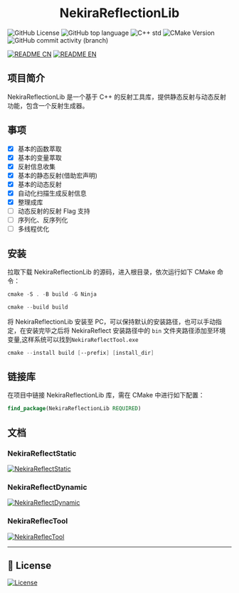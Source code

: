 ﻿<h1 align="center">
    <b>NekiraReflectionLib</b>
</h1>

![GitHub License](https://img.shields.io/github/license/TokiraNeo/NekiraReflect?style=flat-square&labelColor=2EA2EF&color=2EEFDC)
![GitHub top language](https://img.shields.io/github/languages/top/TokiraNeo/NekiraReflect?style=flat-square&labelColor=29F5BB&color=29C9F5)
![C++ std](https://img.shields.io/badge/C%2B%2B_std-%3E%3D20-%23FF5C9A?style=flat-square&labelColor=%23C988F7)
![CMake Version](https://img.shields.io/badge/CMake-%3E%3D3.20-8EFF80?style=flat-square&labelColor=CEFF80)
![GitHub commit activity (branch)](https://img.shields.io/github/commit-activity/m/TokiraNeo/NekiraReflect/main?style=flat-square&labelColor=91CBED&color=A0AEDE)

[![README CN](https://img.shields.io/badge/README-%E4%B8%AD%E6%96%87-D8E0F8?style=for-the-badge&labelColor=E0D8F8&color=D8E0F8)](/Documents/README/README.CN.MD)
[![README EN](https://img.shields.io/badge/README-EN-D8E0F8?style=for-the-badge&labelColor=E0D8F8&color=D8E0F8)](/Documents/README/README.EN.MD)

## 项目简介

NekiraReflectionLib 是一个基于 C++ 的反射工具库，提供静态反射与动态反射功能，包含一个反射生成器。

## 事项

- [x] 基本的函数萃取
- [x] 基本的变量萃取
- [x] 反射信息收集
- [x] 基本的静态反射(借助宏声明)
- [x] 基本的动态反射
- [x] 自动化扫描生成反射信息
- [x] 整理成库
- [ ] 动态反射的反射 Flag 支持
- [ ] 序列化、反序列化
- [ ] 多线程优化

## 安装

拉取下载 NekiraReflectionLib 的源码，进入根目录，依次运行如下 CMake 命令：

```powershell
cmake -S . -B build -G Ninja
```

```powershell
cmake --build build
```

将 NekiraReflectionLib 安装至 PC，可以保持默认的安装路径，也可以手动指定，在安装完毕之后将 NekiraReflect 安装路径中的 `bin` 文件夹路径添加至环境变量,这样系统可以找到`NekiraReflectTool.exe`

```powershell
cmake --install build [--prefix] [install_dir]
```

## 链接库

在项目中链接 NekiraReflectionLib 库，需在 CMake 中进行如下配置：

```cmake
find_package(NekiraReflectionLib REQUIRED)
```

## 文档

### NekiraReflectStatic

[![NekiraReflectStatic](https://img.shields.io/badge/Doc-NekiraReflectStatic-BFCCF2?style=for-the-badge&labelColor=CCBFF2&color=BFCCF2)](/Documents/NekiraReflectStatic/NekiraReflectStatic.CN.MD)

### NekiraReflectDynamic

[![NekiraReflectDynamic](https://img.shields.io/badge/Doc-NekiraReflectDynamic-BFCCF2?style=for-the-badge&labelColor=CCBFF2&color=BFCCF2)](/Documents/NekiraReflectDynamic/NekiraReflectDynamic.CN.MD)

### NekiraReflecTool

[![NekiraReflecTool](https://img.shields.io/badge/Doc-NekiraReflectTool-BFCCF2?style=for-the-badge&labelColor=CCBFF2&color=BFCCF2)](/Documents/NekiraReflectTool/NekiraReflectTool.CN.MD)

---

## 📜 License

[![License](https://img.shields.io/badge/License-MIT-38E575?style=for-the-badge)](/LICENSE)
